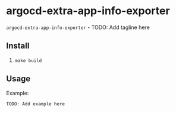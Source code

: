 # argocd-extra-app-info-exporter

`argocd-extra-app-info-exporter` - TODO: Add tagline here

## Install

1. `make build`

## Usage

Example:
```
TODO: Add example here
```
